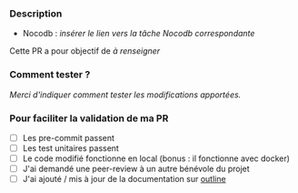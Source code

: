 ### Description
- Nocodb : _insérer le lien vers la tâche Nocodb correspondante_

Cette PR a pour objectif de _à renseigner_

### Comment tester ?
_Merci d'indiquer comment tester les modifications apportées._

### Pour faciliter la validation de ma PR
- [ ] Les pre-commit passent
- [ ] Les test unitaires passent
- [ ] Le code modifié fonctionne en local (bonus : il fonctionne avec docker)
- [ ] J'ai demandé une peer-review à un autre bénévole du projet
- [ ] J'ai ajouté / mis à jour de la documentation sur [outline](https://outline.services.dataforgood.fr/collection/13_potentiel_scolaire-qJFjGnz5Ec)
